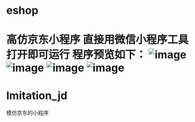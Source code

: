 
# eshop
高仿京东小程序
直接用微信小程序工具打开即可运行
程序预览如下：
![image](https://github.com/yuanheng/eshop/blob/master/images/WechatIMG42.png)
![image](https://github.com/yuanheng/eshop/blob/master/images/WechatIMG43.png)
![image](https://github.com/yuanheng/eshop/blob/master/images/WechatIMG44.png)
![image](https://github.com/yuanheng/eshop/blob/master/images/WechatIMG45.png)
=======
# Imitation_jd
模仿京东的小程序

